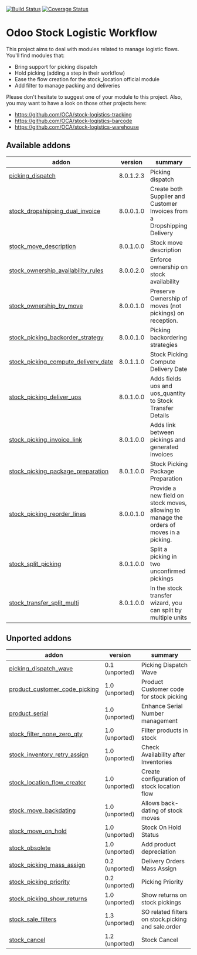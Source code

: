 [![Build Status](https://travis-ci.org/OCA/stock-logistics-workflow.svg?branch=8.0)](https://travis-ci.org/OCA/stock-logistics-workflow)
[![Coverage Status](https://img.shields.io/coveralls/OCA/stock-logistics-workflow.svg)](https://coveralls.io/r/OCA/stock-logistics-workflow?branch=8.0)

Odoo Stock Logistic Workflow
===========================

This project aims to deal with modules related to manage logistic flows. You'll find modules that:

 - Bring support for picking dispatch
 - Hold picking (adding a step in their workflow)
 - Ease the flow creation for the stock_location official module
 - Add filter to manage packing and deliveries

Please don't hesitate to suggest one of your module to this project. Also, you may want to have a look on those other projects here:

 - https://github.com/OCA/stock-logistics-tracking
 - https://github.com/OCA/stock-logistics-barcode
 - https://github.com/OCA/stock-logistics-warehouse

[//]: # (addons)
Available addons
----------------
addon | version | summary
--- | --- | ---
[picking_dispatch](picking_dispatch/) | 8.0.1.2.3 | Picking dispatch
[stock_dropshipping_dual_invoice](stock_dropshipping_dual_invoice/) | 8.0.0.1.0 | Create both Supplier and Customer Invoices from a Dropshipping Delivery
[stock_move_description](stock_move_description/) | 8.0.1.0.0 | Stock move description
[stock_ownership_availability_rules](stock_ownership_availability_rules/) | 8.0.0.2.0 | Enforce ownership on stock availability
[stock_ownership_by_move](stock_ownership_by_move/) | 8.0.0.1.0 | Preserve Ownership of moves (not pickings) on reception.
[stock_picking_backorder_strategy](stock_picking_backorder_strategy/) | 8.0.0.1.0 | Picking backordering strategies
[stock_picking_compute_delivery_date](stock_picking_compute_delivery_date/) | 8.0.1.1.0 | Stock Picking Compute Delivery Date
[stock_picking_deliver_uos](stock_picking_deliver_uos/) | 8.0.1.0.0 | Adds fields uos and uos_quantity to Stock Transfer Details
[stock_picking_invoice_link](stock_picking_invoice_link/) | 8.0.1.0.0 | Adds link between pickings and generated invoices
[stock_picking_package_preparation](stock_picking_package_preparation/) | 8.0.1.0.0 | Stock Picking Package Preparation
[stock_picking_reorder_lines](stock_picking_reorder_lines/) | 8.0.0.1.0 | Provide a new field on stock moves, allowing to manage the orders of moves in a picking.
[stock_split_picking](stock_split_picking/) | 8.0.1.0.0 | Split a picking in two unconfirmed pickings
[stock_transfer_split_multi](stock_transfer_split_multi/) | 8.0.1.0.0 | In the stock transfer wizard, you can split by multiple units

Unported addons
---------------
addon | version | summary
--- | --- | ---
[picking_dispatch_wave](__unported__/picking_dispatch_wave/) | 0.1 (unported) | Picking Dispatch Wave
[product_customer_code_picking](__unported__/product_customer_code_picking/) | 1.0 (unported) | Product Customer code for stock picking
[product_serial](__unported__/product_serial/) | 1.0 (unported) | Enhance Serial Number management
[stock_filter_none_zero_qty](__unported__/stock_filter_none_zero_qty/) | 1.0 (unported) | Filter products in stock
[stock_inventory_retry_assign](__unported__/stock_inventory_retry_assign/) | 1.0 (unported) | Check Availability after Inventories
[stock_location_flow_creator](__unported__/stock_location_flow_creator/) | 1.0 (unported) | Create configuration of stock location flow
[stock_move_backdating](__unported__/stock_move_backdating/) | 1.0 (unported) | Allows back-dating of stock moves
[stock_move_on_hold](__unported__/stock_move_on_hold/) | 1.0 (unported) | Stock On Hold Status
[stock_obsolete](__unported__/stock_obsolete/) | 1.0 (unported) | Add product depreciation
[stock_picking_mass_assign](__unported__/stock_picking_mass_assign/) | 0.2 (unported) | Delivery Orders Mass Assign
[stock_picking_priority](__unported__/stock_picking_priority/) | 0.2 (unported) | Picking Priority
[stock_picking_show_returns](__unported__/stock_picking_show_returns/) | 1.0 (unported) | Show returns on stock pickings
[stock_sale_filters](__unported__/stock_sale_filters/) | 1.3 (unported) | SO related filters on stock.picking and sale.order
[stock_cancel](stock_cancel/) | 1.2 (unported) | Stock Cancel

[//]: # (end addons)
